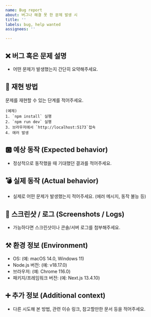 ```yaml
---
name: Bug report
about: 버그나 해결 못 한 문제 발생 시
title: ''
labels: bug, help wanted
assignees: ''

---
```


## ❌ 버그 혹은 문제 설명
- 어떤 문제가 발생했는지 간단히 요약해주세요.

## 🧩 재현 방법
문제를 재현할 수 있는 단계를 적어주세요.
```
(예제)
1. `npm install` 실행
2. `npm run dev` 실행
3. 브라우저에서 `http://localhost:5173`접속
4. 에러 발생
```

## 🅾️ 예상 동작 (Expected behavior)
- 정상적으로 동작했을 때 기대했던 결과를 적어주세요.

## 💣 실제 동작 (Actual behavior)
- 실제로 어떤 문제가 발생했는지 적어주세요. (에러 메시지, 동작 불능 등)

## 📸 스크린샷 / 로그 (Screenshots / Logs)
- 가능하다면 스크린샷이나 콘솔/서버 로그를 첨부해주세요.

## ⚒️ 환경 정보 (Environment)
- OS: (예: macOS 14.0, Windows 11)
- Node.js 버전: (예: v18.17.0)
- 브라우저: (예: Chrome 116.0)
- 패키지/프레임워크 버전: (예: Next.js 13.4.10)

## ➕ 추가 정보 (Additional context)
- 다른 시도해 본 방법, 관련 이슈 링크, 참고할만한 문서 등을 적어주세요.
